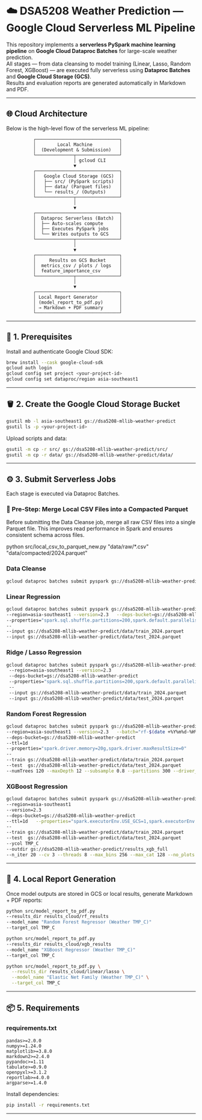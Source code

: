 
# ☁️ DSA5208 Weather Prediction — Google Cloud Serverless ML Pipeline

This repository implements a **serverless PySpark machine learning pipeline** on **Google Cloud Dataproc Batches** for large-scale weather prediction.  
All stages — from data cleansing to model training (Linear, Lasso, Random Forest, XGBoost) — are executed fully serverless using **Dataproc Batches** and **Google Cloud Storage (GCS)**.  
Results and evaluation reports are generated automatically in Markdown and PDF.

---

## 🌐 Cloud Architecture

Below is the high-level flow of the serverless ML pipeline:

```
          ┌───────────────────────────────┐
          │        Local Machine          │
          │  (Development & Submission)   │
          └──────────────┬────────────────┘
                         │ gcloud CLI
                         ▼
          ┌───────────────────────────────┐
          │   Google Cloud Storage (GCS)  │
          │   ├── src/ (PySpark scripts)  │
          │   ├── data/ (Parquet files)   │
          │   └── results_/ (Outputs)     │
          └──────────────┬────────────────┘
                         │
                         ▼
          ┌───────────────────────────────┐
          │  Dataproc Serverless (Batch)  │
          │  ├── Auto-scales compute      │
          │  ├── Executes PySpark jobs    │
          │  └── Writes outputs to GCS    │
          └──────────────┬────────────────┘
                         │
                         ▼
          ┌───────────────────────────────┐
          │     Results on GCS Bucket     │
          │  metrics_csv / plots / logs   │
          │  feature_importance_csv       │
          └──────────────┬────────────────┘
                         │
                         ▼
          ┌───────────────────────────────┐
          │ Local Report Generator        │
          │ (model_report_to_pdf.py)      │
          │ → Markdown + PDF summary      │
          └───────────────────────────────┘
```

---

## 🧭 1. Prerequisites

Install and authenticate Google Cloud SDK:

```bash
brew install --cask google-cloud-sdk
gcloud auth login
gcloud config set project <your-project-id>
gcloud config set dataproc/region asia-southeast1
```

---

## 🪣 2. Create the Google Cloud Storage Bucket

```bash
gsutil mb -l asia-southeast1 gs://dsa5208-mllib-weather-predict
gsutil ls -p <your-project-id>
```
Upload scripts and data:
```bash
gsutil -m cp -r src/ gs://dsa5208-mllib-weather-predict/src/
gsutil -m cp -r data/ gs://dsa5208-mllib-weather-predict/data/
```

---

## ⚙️ 3. Submit Serverless Jobs

Each stage is executed via Dataproc Batches.

### 🧩 Pre-Step: Merge Local CSV Files into a Compacted Parquet
Before submitting the Data Cleanse job, merge all raw CSV files into a single Parquet file.
This improves read performance in Spark and ensures consistent schema across files.

python src/local_csv_to_parquet_new.py "data/raw/*.csv" "data/compacted/2024.parquet"

### Data Cleanse
```bash
gcloud dataproc batches submit pyspark gs://dsa5208-mllib-weather-predict/src/data_cleanse.py   --region=asia-southeast1 --version=2.3   --deps-bucket=gs://dsa5208-mllib-weather-predict   --properties="spark.sql.shuffle.partitions=200,spark.default.parallelism=200"   --   --input gs://dsa5208-mllib-weather-predict/data/compacted/2024.parquet
```

### Linear Regression
```bash
gcloud dataproc batches submit pyspark gs://dsa5208-mllib-weather-predict/src/base_linearReg.py
--region=asia-southeast1 --version=2.3   --deps-bucket=gs://dsa5208-mllib-weather-predict
--properties="spark.sql.shuffle.partitions=200,spark.default.parallelism=200"
--
--input gs://dsa5208-mllib-weather-predict/data/train_2024.parquet
--input gs://dsa5208-mllib-weather-predict/data/test_2024.parquet
```

### Ridge / Lasso Regression
```bash
gcloud dataproc batches submit pyspark gs://dsa5208-mllib-weather-predict/src/Ridge_Lasso.py
 --region=asia-southeast1 --version=2.3
 --deps-bucket=gs://dsa5208-mllib-weather-predict
 --properties="spark.sql.shuffle.partitions=200,spark.default.parallelism=200"
 --
 --input gs://dsa5208-mllib-weather-predict/data/train_2024.parquet
 --input gs://dsa5208-mllib-weather-predict/data/test_2024.parquet
```

### Random Forest Regression
```bash
gcloud dataproc batches submit pyspark gs://dsa5208-mllib-weather-predict/src/rf_train_eval_all_cloud.py
--region=asia-southeast1 --version=2.3   --batch="rf-$(date +%Y%m%d-%H%M%S)"
--deps-bucket=gs://dsa5208-mllib-weather-predict
--ttl=1d
--properties="spark.driver.memory=20g,spark.driver.maxResultSize=0"
--
--train gs://dsa5208-mllib-weather-predict/data/train_2024.parquet
--test  gs://dsa5208-mllib-weather-predict/data/test_2024.parquet
--numTrees 120 --maxDepth 12 --subsample 0.8 --partitions 300 --driver_mem 20g --make_figs
```

### XGBoost Regression
```bash
gcloud dataproc batches submit pyspark gs://dsa5208-mllib-weather-predict/src/XGBoost.py
--region=asia-southeast1
--version=2.3
--deps-bucket=gs://dsa5208-mllib-weather-predict
--ttl=1d   --properties="spark.executorEnv.USE_GCS=1,spark.executorEnv.GCS_BUCKET=dsa5208-mllib-weather-predict"
--
--train gs://dsa5208-mllib-weather-predict/data/train_2024.parquet
--test  gs://dsa5208-mllib-weather-predict/data/test_2024.parquet
--ycol TMP_C
--outdir gs://dsa5208-mllib-weather-predict/results_xgb_full
--n_iter 20 --cv 3 --threads 8 --max_bins 256 --max_cat 128 --no_plots
```

---

## 🧾 4. Local Report Generation

Once model outputs are stored in GCS or local results, generate Markdown + PDF reports:

```bash
python src/model_report_to_pdf.py
--results_dir results_cloud/rf_results
--model_name "Random Forest Regressor (Weather TMP_C)"
--target_col TMP_C

python src/model_report_to_pdf.py
--results_dir results_cloud/xgb_results
--model_name "XGBoost Regressor (Weather TMP_C)"
--target_col TMP_C

python src/model_report_to_pdf.py \
  --results_dir results_cloud/linear/lasso \
  --model_name "Elastic Net Family (Weather TMP_C)" \
  --target_col TMP_C


```

---

## 📦 5. Requirements

### requirements.txt

```
pandas>=2.0.0
numpy>=1.24.0
matplotlib>=3.8.0
markdown2>=2.4.0
pypandoc>=1.11
tabulate>=0.9.0
openpyxl>=3.1.2
reportlab>=4.0.0
argparse>=1.4.0
```

Install dependencies:
```bash
pip install -r requirements.txt
```

---


